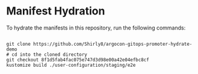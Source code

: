 
# Manifest Hydration

To hydrate the manifests in this repository, run the following commands:

```shell

git clone https://github.com/Shirly8/argocon-gitops-promoter-hydrate-demo
# cd into the cloned directory
git checkout 8f1d5fab4fac075e747d3d98e00a42e04efbc8cf
kustomize build ./user-configuration/staging/e2e
```